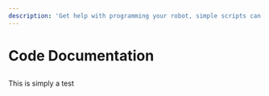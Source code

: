 ```yaml
---
description: 'Get help with programming your robot, simple scripts can be found here.'
---
```


# Code Documentation



## 

This is simply a test
